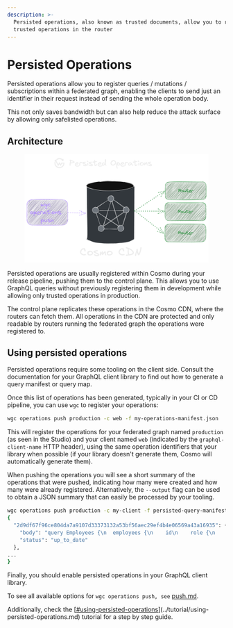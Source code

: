 ```yaml
---
description: >-
  Persisted operations, also known as trusted documents, allow you to register
  trusted operations in the router
---
```


# Persisted Operations

Persisted operations allow you to register queries / mutations / subscriptions within a federated graph, enabling the clients to send just an identifier in their request instead of sending the whole operation body.&#x20;

This not only saves bandwidth but can also help reduce the attack surface by allowing only safelisted operations.

## Architecture

<figure><img src="../.gitbook/assets/image (86).png" alt=""><figcaption></figcaption></figure>

Persisted operations are usually registered within Cosmo during your release pipeline, pushing them to the control plane. This allows you to use GraphQL queries without previously registering them in development while allowing only trusted operations in production.&#x20;

The control plane replicates these operations in the Cosmo CDN, where the routers can fetch them. All operations in the CDN are protected and only readable by routers running the federated graph the operations were registered to.

## Using persisted operations

Persisted operations require some tooling on the client side. Consult the documentation for your GraphQL client library to find out how to generate a query manifest or query map.

Once this list of operations has been generated, typically in your CI or CD pipeline, you can use `wgc` to register your operations:

```bash
wgc operations push production -c web -f my-operations-manifest.json
```

This will register the operations for your federated graph named `production` (as seen in the Studio) and your client named `web` (indicated by the `graphql-client-name` HTTP header), using the same operation identifiers that your library when possible (if your library doesn't generate them, Cosmo will automatically generate them).

When pushing the operations you will see a short summary of the operations that were pushed, indicating how many were created and how many were already registered. Alternatively, the `--output` flag can be used to obtain a JSON summary that can easily be processed by your tooling.

```bash
wgc operations push production -c my-client -f persisted-query-manifest.json --format json                                   (11-25 10:23)
{
  "2d9df67f96ce804da7a9107d33373132a53bf56aec29ef4b4e06569a43a16935": {
    "body": "query Employees {\n  employees {\n    id\n    role {\n      department\n      title\n      __typename\n    }\n    details {\n      forename\n      surname\n      location\n      __typename\n    }\n    __typename\n  }\n}",
    "status": "up_to_date"
  },
...
}
```

Finally, you should enable persisted operations in your GraphQL client library.

To see all available options for  `wgc operations push, see` [push.md](../cli/operations/push.md "mention").

Additionally, check the [[#using-persisted-operations](persisted-operations.md#using-persisted-operations "mention")](../tutorial/using-persisted-operations.md) tutorial for a step by step guide.
